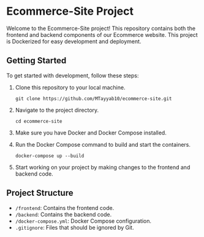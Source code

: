 
# Ecommerce-Site Project

Welcome to the Ecommerce-Site project! 
This repository contains both the frontend and backend components of our Ecommerce website.
This project is Dockerized for easy development and deployment.

## Getting Started

To get started with development, follow these steps:

1. Clone this repository to your local machine.
   ```
   git clone https://github.com/MTayyab10/ecommerce-site.git
   ```

2. Navigate to the project directory.
   ```
   cd ecommerce-site
   ```

3. Make sure you have Docker and Docker Compose installed.

4. Run the Docker Compose command to build and start the containers.
   ```
   docker-compose up --build
   ```

5. Start working on your project by making changes to the frontend and backend code.

## Project Structure

- `/frontend`: Contains the frontend code.
- `/backend`: Contains the backend code.
- `/docker-compose.yml`: Docker Compose configuration.
- `.gitignore`: Files that should be ignored by Git.


